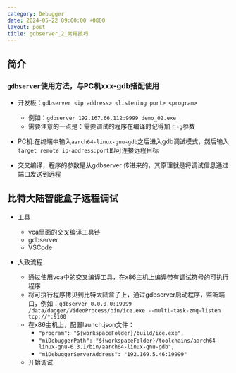 ```yaml
---
category: Debugger
date: 2024-05-22 09:00:00 +0800
layout: post
title: gdbserver_2_常用技巧
---
```

## 简介

### `gdbserver`使用方法，与PC机xxx-gdb搭配使用

+ 开发板：`gdbserver <ip address> <listening port> <program>`
  + 例如：`gdbserver 192.167.66.112:9999 demo_02.exe`
  + 需要注意的一点是：需要调试的程序在编译时记得加上`-g`参数

+ PC机:在终端中输入`aarch64-linux-gnu-gdb`之后进入gdb调试模式，然后输入`target remote ip-address:port`即可连接远程目标

+ 交叉编译，程序的参数是从gdbserver 传进来的，其原理就是将调试信息通过端口发送到远程

## 比特大陆智能盒子远程调试

+ 工具
  + vca里面的交叉编译工具链
  + gdbserver
  + VSCode

+ 大致流程
  + 通过使用vca中的交叉编译工具，在x86主机上编译带有调试符号的可执行程序
  + 将可执行程序拷贝到比特大陆盒子上，通过gdbserver启动程序，监听端口，例如：`gdbserver 0.0.0.0:19999  /data/dagger/VideoProcess/bin/ice.exe --multi-task-zmq-listen tcp://*:9100`
  + 在x86主机上，配置launch.json文件：
    + `"program": "${workspaceFolder}/build/ice.exe",`
    + `"miDebuggerPath": "${workspaceFolder}/toolchains/aarch64-linux-gnu-6.3.1/bin/aarch64-linux-gnu-gdb",`
    + `"miDebuggerServerAddress": "192.169.5.46:19999"`
  + 开始调试